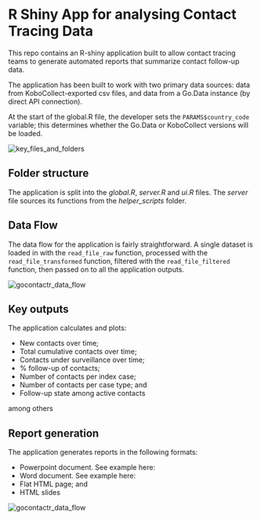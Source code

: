 # R Shiny App for analysing Contact Tracing Data

This repo contains an R-shiny application built to allow contact tracing teams to generate automated reports that summarize contact follow-up data.

The application has been built to work with two primary data sources: data from KoboCollect-exported csv files, and data from a Go.Data instance (by direct API connection). 

At the start of the global.R file, the developer sets the `PARAMS$country_code` variable; this determines whether the Go.Data or KoboCollect versions will be loaded. 

![key_files_and_folders](https://raw.githubusercontent.com/kendavidn/GoContactR/master/www/key_files_and_folders.png)

## Folder structure

The application is split into the *global.R*, *server.R* and *ui.R* files. 
The *server* file sources its functions from the *helper_scripts* folder.


## Data Flow

The data flow for the application is fairly straightforward. 
A single dataset is loaded in with the `read_file_raw` function, processed with the `read_file_transformed` function, filtered with the `read_file_filtered` function, then passed on to all the application outputs. 

![gocontactr_data_flow](https://imgur.com/a/NiEaPSL)

## Key outputs

The application calculates and plots: 

- New contacts over time;
- Total cumulative contacts over time;
- Contacts under surveillance over time;
- % follow-up of contacts;
- Number of contacts per index case;
- Number of contacts per case type; and
- Follow-up state among active contacts

among others


## Report generation

The application generates reports in the following formats:

- Powerpoint document. See example here: 
- Word document. See example here: 
- Flat HTML page; and 
- HTML slides


![gocontactr_data_flow](https://raw.githubusercontent.com/kendavidn/GoContactR/www/gocontactr_data_flow.png)


